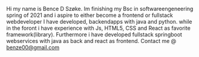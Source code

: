 Hi my name is Bence D Szøke.
Im finishing my Bsc in softwareengeneering spring of 2021 and i aspire to either become a frontend or fullstack webdeveloper
I have developed, backendapps with java and python.
while in the foront i have experience with Js, HTML5, CSS and React as favorite framework(library).
Furthermore i have developed fullstack springboot webservices with java as back and react as frontend.
Contact me @ benze00@gmail.com
